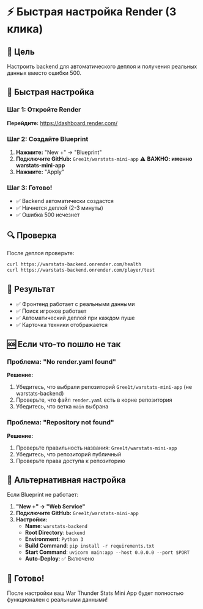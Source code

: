 # ⚡ Быстрая настройка Render (3 клика)

## 🎯 Цель
Настроить backend для автоматического деплоя и получения реальных данных вместо ошибки 500.

## 🚀 Быстрая настройка

### Шаг 1: Откройте Render
**Перейдите:** https://dashboard.render.com/

### Шаг 2: Создайте Blueprint
1. **Нажмите:** "New +" → "Blueprint"
2. **Подключите GitHub:** `Gree1t/warstats-mini-app` ⚠️ **ВАЖНО: именно warstats-mini-app**
3. **Нажмите:** "Apply"

### Шаг 3: Готово!
- ✅ Backend автоматически создастся
- ✅ Начнется деплой (2-3 минуты)
- ✅ Ошибка 500 исчезнет

## 🔍 Проверка

После деплоя проверьте:
```bash
curl https://warstats-backend.onrender.com/health
curl https://warstats-backend.onrender.com/player/test
```

## 📱 Результат

- ✅ Фронтенд работает с реальными данными
- ✅ Поиск игроков работает
- ✅ Автоматический деплой при каждом пуше
- ✅ Карточка техники отображается

## 🆘 Если что-то пошло не так

### Проблема: "No render.yaml found"
**Решение:**
1. Убедитесь, что выбрали репозиторий `Gree1t/warstats-mini-app` (не warstats-backend)
2. Проверьте, что файл `render.yaml` есть в корне репозитория
3. Убедитесь, что ветка `main` выбрана

### Проблема: "Repository not found"
**Решение:**
1. Проверьте правильность названия: `Gree1t/warstats-mini-app`
2. Убедитесь, что репозиторий публичный
3. Проверьте права доступа к репозиторию

## 🔧 Альтернативная настройка

Если Blueprint не работает:

1. **"New +" → "Web Service"**
2. **Подключите GitHub:** `Gree1t/warstats-mini-app`
3. **Настройки:**
   - **Name**: `warstats-backend`
   - **Root Directory**: `backend`
   - **Environment**: `Python 3`
   - **Build Command**: `pip install -r requirements.txt`
   - **Start Command**: `uvicorn main:app --host 0.0.0.0 --port $PORT`
   - **Auto-Deploy**: ✅ Включено

## 🎉 Готово!

После настройки ваш War Thunder Stats Mini App будет полностью функционален с реальными данными! 